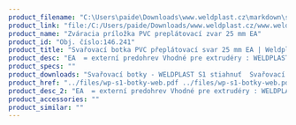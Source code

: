 ```yaml
---
product_filename: "C:\Users\paide\Downloads\www.weldplast.cz\markdown\svarovaci-botka-pvc-preplatovaci-svar-25-mm-ea.md"
product_link: "file:/C:/Users/paide/Downloads/www.weldplast.cz/www.weldplast.cz/sk/svarovaci-botka-pvc-preplatovaci-svar-25-mm-ea"
product_name: "Zváracia príložka PVC preplátovací zvar 25 mm EA"
product_id: "Obj. číslo:146.241"
product_title: "Svařovací botka PVC přeplátovací svar 25 mm EA | Weldplast"
product_desc: "EA  = externí predohrev Vhodné pre extrudéry : WELDPLAST S2 PVCWELDPLAST S1WELDPLAST S4WELDPLAST S6"
product_specs: ""
product_downloads: "Svařovací botky - WELDPLAST S1 stiahnuť  Svařovací botky - FUSION 2/3/3C WELDPLAST S2 stiahnuť  Svařovací botky - WELDPLAST S2 PVC S4 S6 stiahnuť"
product_href: "../files/wp-s1-botky-web.pdf ../files/wp-s1-botky-web.pdf ../files/prehled-botek-fusion-2-3-3c-weldplast-s21.pdf ../files/prehled-botek-fusion-2-3-3c-weldplast-s21.pdf ../files/prehled-botek-weldplast-s2pvc-s4-s62.pdf ../files/prehled-botek-weldplast-s2pvc-s4-s62.pdf"
product_desc_2: "EA  = externí predohrev Vhodné pre extrudéry : WELDPLAST S2 PVCWELDPLAST S1WELDPLAST S4WELDPLAST S6"
product_accessories: ""
product_similar: ""
---
```

